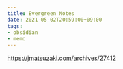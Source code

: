 ```yaml
---
title: Evergreen Notes
date: 2021-05-02T20:59:00+09:00
tags:
- obsidian
- memo
---
```


https://jmatsuzaki.com/archives/27412
